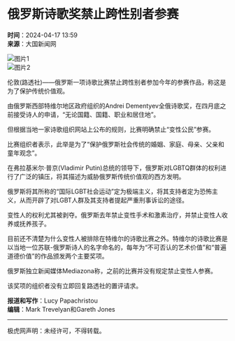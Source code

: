 # 俄罗斯诗歌奖禁止跨性别者参赛

**时间**：2024-04-17 13:59  
**来源**：大国新闻网  

![图片1](http://www.jihuc.com/file/upload/202409/13/001226791.jpg)  
![图片2](http://www.jihuc.com/file/upload/202404/17/135915641.jpg)  

伦敦(路透社)——俄罗斯一项诗歌比赛禁止跨性别者参加今年的参赛作品，称这是为了保护传统价值观。

由俄罗斯西部特维尔地区政府组织的Andrei Dementyev全俄诗歌奖，在四月底之前接受诗人的申请，“无论国籍、国籍、职业和居住地”。

但根据当地一家诗歌组织网站上公布的规则，比赛明确禁止“变性公民”参赛。

比赛组织者表示，此举是为了“保护俄罗斯社会传统的婚姻、家庭、母亲、父亲和童年观念”。

在弗拉基米尔·普京(Vladimir Putin)总统的领导下，俄罗斯对LGBTQ群体的权利进行了广泛的镇压，将其描述为威胁俄罗斯传统价值观的西方发明。

俄罗斯将其所称的“国际LGBT社会运动”定为极端主义，将其支持者定为恐怖主义，从而开辟了对LGBT人群及其支持者提起严重刑事诉讼的途径。

变性人的权利尤其被剥夺。俄罗斯去年禁止变性手术和激素治疗，并禁止变性人收养或抚养孩子。

目前还不清楚为什么变性人被排除在特维尔的诗歌比赛之外。特维尔的诗歌比赛是以当地一位苏联-俄罗斯诗人的名字命名的，每年为“不可否认的艺术价值”和“普遍道德价值”的作品颁发两个主要奖项。

俄罗斯独立新闻媒体Mediazona称，之前的比赛并没有规定禁止变性人参赛。

该奖项的组织者没有立即回复路透社的置评请求。

**报道和写作**：Lucy Papachristou  
**编辑**：Mark Trevelyan和Gareth Jones  

---

极虎网声明：未经许可，不得转载。